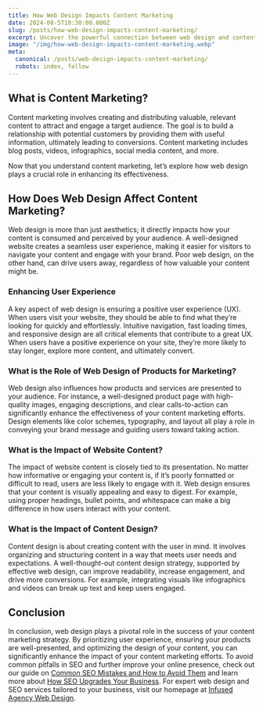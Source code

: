 ```yaml
---
title: How Web Design Impacts Content Marketing
date: 2024-08-5T10:30:00.000Z
slug: /posts/how-web-design-impacts-content-marketing/
excerpt: Uncover the powerful connection between web design and content marketing. Explore how thoughtful design choices can elevate user engagement and drive better results.
image: "/img/how-web-design-impacts-content-marketing.webp"
meta:
  canonical: /posts/web-design-impacts-content-marketing/
  robots: index, follow
---
```


## What is Content Marketing?

Content marketing involves creating and distributing valuable, relevant content to attract and engage a target audience. The goal is to build a relationship with potential customers by providing them with useful information, ultimately leading to conversions. Content marketing includes blog posts, videos, infographics, social media content, and more.

Now that you understand content marketing, let’s explore how web design plays a crucial role in enhancing its effectiveness.

## How Does Web Design Affect Content Marketing?

Web design is more than just aesthetics; it directly impacts how your content is consumed and perceived by your audience. A well-designed website creates a seamless user experience, making it easier for visitors to navigate your content and engage with your brand. Poor web design, on the other hand, can drive users away, regardless of how valuable your content might be.

### Enhancing User Experience

A key aspect of web design is ensuring a positive user experience (UX). When users visit your website, they should be able to find what they’re looking for quickly and effortlessly. Intuitive navigation, fast loading times, and responsive design are all critical elements that contribute to a great UX. When users have a positive experience on your site, they’re more likely to stay longer, explore more content, and ultimately convert.

### What is the Role of Web Design of Products for Marketing?

Web design also influences how products and services are presented to your audience. For instance, a well-designed product page with high-quality images, engaging descriptions, and clear calls-to-action can significantly enhance the effectiveness of your content marketing efforts. Design elements like color schemes, typography, and layout all play a role in conveying your brand message and guiding users toward taking action.

### What is the Impact of Website Content?

The impact of website content is closely tied to its presentation. No matter how informative or engaging your content is, if it’s poorly formatted or difficult to read, users are less likely to engage with it. Web design ensures that your content is visually appealing and easy to digest. For example, using proper headings, bullet points, and whitespace can make a big difference in how users interact with your content.

### What is the Impact of Content Design?

Content design is about creating content with the user in mind. It involves organizing and structuring content in a way that meets user needs and expectations. A well-thought-out content design strategy, supported by effective web design, can improve readability, increase engagement, and drive more conversions. For example, integrating visuals like infographics and videos can break up text and keep users engaged.

## Conclusion

In conclusion, web design plays a pivotal role in the success of your content marketing strategy. By prioritizing user experience, ensuring your products are well-presented, and optimizing the design of your content, you can significantly enhance the impact of your content marketing efforts. To avoid common pitfalls in SEO and further improve your online presence, check out our guide on [Common SEO Mistakes and How to Avoid Them](/posts/common-seo-mistakes-and-how-to-avoid-them/) and learn more about [How SEO Upgrades Your Business](/posts/how-seo-upgrades-business/). For expert web design and SEO services tailored to your business, visit our homepage at [Infused Agency Web Design](/).

